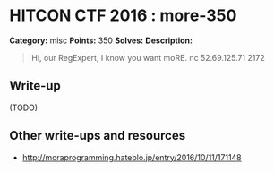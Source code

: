 # HITCON CTF 2016 : more-350

**Category:** misc
**Points:** 350
**Solves:**
**Description:**

> Hi, our RegExpert, I know you want moRE. nc 52.69.125.71 2172


## Write-up

(TODO)

## Other write-ups and resources

* http://moraprogramming.hateblo.jp/entry/2016/10/11/171148
